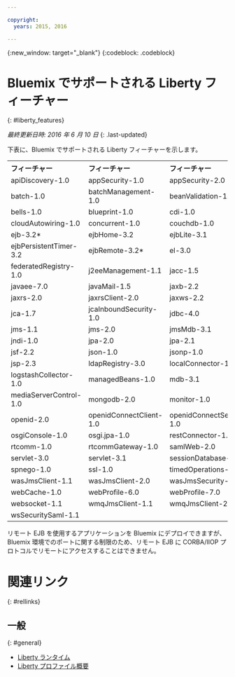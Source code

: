 ```yaml
---

copyright:
  years: 2015, 2016

---
```


{:new_window: target="_blank"}
{:codeblock: .codeblock}

# Bluemix でサポートされる Liberty フィーチャー
{: #liberty_features}

*最終更新日時: 2016 年 6 月 10 日*
{: .last-updated}

下表に、Bluemix でサポートされる Liberty フィーチャーを示します。

<table>

<tr>
<th align="left">フィーチャー</th>
<th align="left">フィーチャー</th>
<th align="left">フィーチャー</th>
<th align="left">フィーチャー</th>
</tr>

<tr>
<td>apiDiscovery-1.0</td>
<td>appSecurity-1.0</td>
<td>appSecurity-2.0</td>
<td>appState-1.0</td>
</tr>

<tr>
<td>batch-1.0</td>
<td>batchManagement-1.0</td>
<td>beanValidation-1.0 </td>
<td>beanValidation-1.1</td>
</tr>

<tr>
<td>bells-1.0</td>
<td>blueprint-1.0</td>
<td>cdi-1.0</td>
<td>cdi-1.2</td>
</tr>

<tr>
<td>cloudAutowiring-1.0 </td>
<td>concurrent-1.0</td>
<td>couchdb-1.0</td>
<td>distributedMap-1.0 </td>
</tr>

<tr>
<td>ejb-3.2*</td>
<td>ejbHome-3.2</td>
<td>ejbLite-3.1</td>
<td>ejbLite-3.2</td>
</tr>

<tr>
<td>ejbPersistentTimer-3.2</td>
<td>ejbRemote-3.2*</td>
<td>el-3.0</td>
<td>eventLogging-1.0</td>
</tr>

<tr>
<td>federatedRegistry-1.0</td>
<td>j2eeManagement-1.1</td>
<td>jacc-1.5</td>
<td>jaspic-1.1</td>
</tr>

<tr>
<td>javaee-7.0</td>
<td>javaMail-1.5</td>
<td>jaxb-2.2</td>
<td>jaxrs-1.1</td>
</tr>

<tr>
<td>jaxrs-2.0</td>
<td>jaxrsClient-2.0</td>
<td>jaxws-2.2 </td>
<td>jca-1.6 </td>
</tr>

<tr>
<td>jca-1.7</td>
<td>jcaInboundSecurity-1.0</td>
<td>jdbc-4.0</td>
<td>jdbc-4.1</td>
</tr>

<tr>
<td>jms-1.1</td>
<td>jms-2.0</td>
<td>jmsMdb-3.1 </td>
<td>jmsMdb-3.2</td>
</tr>

<tr>
<td>jndi-1.0</td>
<td>jpa-2.0</td>
<td>jpa-2.1</td>
<td>jsf-2.0</td>
</tr>

<tr>
<td>jsf-2.2</td>
<td>json-1.0 </td>
<td>jsonp-1.0</td>
<td>jsp-2.2</td>
</tr>

<tr>
<td>jsp-2.3</td>
<td>ldapRegistry-3.0 </td>
<td>localConnector-1.0 </td>
<td>logAnalysis-1.0</td>
</tr>

<tr>
<td>logstashCollector-1.0</td>
<td>managedBeans-1.0</td>
<td>mdb-3.1</td>
<td>mdb-3.2 </td>
</tr>

<tr>
<td>mediaServerControl-1.0</td>
<td>mongodb-2.0 </td>
<td>monitor-1.0 </td>
<td>oauth-2.0 </td>
</tr>

<tr>
<td>openid-2.0 </td>
<td>openidConnectClient-1.0 </td>
<td>openidConnectServer-1.0 </td>
<td>osgiAppIntegration-1.0</td>
</tr>

<tr>
<td>osgiConsole-1.0 </td>
<td>osgi.jpa-1.0 </td>
<td>restConnector-1.0 </td>
<td>requestTiming-1.0</td>
</tr>

<tr>
<td>rtcomm-1.0</td>
<td>rtcommGateway-1.0</td>
<td>samlWeb-2.0</td>
<td>scim-1.0</td>
</tr>

<tr>
<td>servlet-3.0</td>
<td>servlet-3.1</td>
<td>sessionDatabase-1.0 </td>
<td>sipServlet-1.1</td>
</tr>

<tr>
<td>spnego-1.0</td>
<td>ssl-1.0 </td>
<td>timedOperations-1.0 </td>
<td>wab-1.0 </td>
</tr>

<tr>
<td>wasJmsClient-1.1 </td>
<td>wasJmsClient-2.0</td>
<td>wasJmsSecurity-1.0 </td>
<td>wasJmsServer-1.0 </td>
</tr>

<tr>
<td>webCache-1.0 </td>
<td>webProfile-6.0 </td>
<td>webProfile-7.0</td>
<td>websocket-1.0</td>
</tr>

<tr>
<td>websocket-1.1</td>
<td>wmqJmsClient-1.1 </td>
<td>wmqJmsClient-2.0</td>
<td>wsSecurity-1.1</td>
</tr>

<tr>
<td>wsSecuritySaml-1.1</td>
<td></td>
<td></td>
<td></td>
</tr>
</table>

リモート EJB を使用するアプリケーションを Bluemix にデプロイできますが、Bluemix 環境でのポートに関する制限のため、リモート EJB に CORBA/IIOP プロトコルでリモートにアクセスすることはできません。

# 関連リンク
{: #rellinks}
## 一般
{: #general}
* [Liberty ランタイム](index.html)
* [Liberty プロファイル概要](http://www-01.ibm.com/support/knowledgecenter/SSAW57_8.5.5/com.ibm.websphere.wlp.nd.doc/ae/cwlp_about.html)
